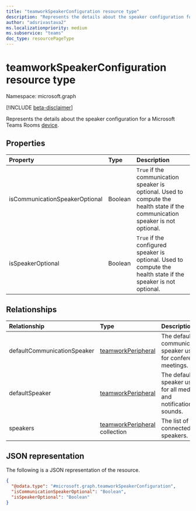 ```yaml
---
title: "teamworkSpeakerConfiguration resource type"
description: "Represents the details about the speaker configuration for a Microsoft Teams Rooms device."
author: "adsrivastava2"
ms.localizationpriority: medium
ms.subservice: "teams"
doc_type: resourcePageType
---
```


# teamworkSpeakerConfiguration resource type

Namespace: microsoft.graph

[!INCLUDE [beta-disclaimer](../../includes/beta-disclaimer.md)]

Represents the details about the speaker configuration for a Microsoft Teams Rooms [device](../resources/teamworkdevice.md).

## Properties
|Property|Type|Description|
|:---|:---|:---|
|isCommunicationSpeakerOptional|Boolean|`True` if the communication speaker is optional. Used to compute the health state if the communication speaker is not optional.|
|isSpeakerOptional|Boolean|`True` if the configured speaker is optional. Used to compute the health state if the speaker is not optional.|

## Relationships
|Relationship|Type|Description|
|:---|:---|:---|
|defaultCommunicationSpeaker|[teamworkPeripheral](../resources/teamworkperipheral.md)|The default communication speaker used for conference meetings.|
|defaultSpeaker|[teamworkPeripheral](../resources/teamworkperipheral.md)|The default speaker used for all media and notification sounds.|
|speakers|[teamworkPeripheral](../resources/teamworkperipheral.md) collection|The list of connected speakers.|

## JSON representation
The following is a JSON representation of the resource.
<!-- {
  "blockType": "resource",
  "@odata.type": "microsoft.graph.teamworkSpeakerConfiguration"
}
-->
``` json
{
  "@odata.type": "#microsoft.graph.teamworkSpeakerConfiguration",
  "isCommunicationSpeakerOptional": "Boolean",
  "isSpeakerOptional": "Boolean"
}
```

